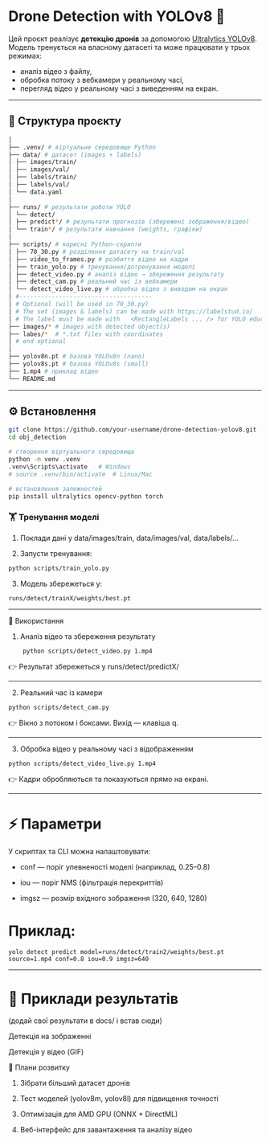 # Drone Detection with YOLOv8 🚁

Цей проєкт реалізує **детекцію дронів** за допомогою [Ultralytics YOLOv8](https://docs.ultralytics.com).
Модель тренується на власному датасеті та може працювати у трьох режимах:
- аналіз відео з файлу,
- обробка потоку з вебкамери у реальному часі,
- перегляд відео у реальному часі з виведенням на екран.

---

## 📂 Структура проєкту

```bash
│
├── .venv/ # віртуальне середовище Python
├── data/ # датасет (images + labels)
│ ├── images/train/
│ ├── images/val/
│ ├── labels/train/
│ ├── labels/val/
│ └── data.yaml
│
├── runs/ # результати роботи YOLO
│ └── detect/
│ ├── predict*/ # результати прогнозів (збережені зображення/відео)
│ └── train*/ # результати навчання (weights, графіки)
│
├── scripts/ # корисні Python-скрипти
│ ├── 70_30.py # розділення датасету на train/val
│ ├── video_to_frames.py # розбиття відео на кадри
│ ├── train_yolo.py # тренування/дотренування моделі
│ ├── detect_video.py # аналіз відео → збереження результату
│ ├── detect_cam.py # реальний час із вебкамери
│ └── detect_video_live.py # обробка відео з виводом на екран
│ #-------------------------------------
│ # Optional (will be used in 70_30.py)
│ # The set (images & labels) can be made with https://labelstud.io/
│ # The label must be made with   <RectangleLabels ... /> for YOLO education
├── images/* # images with detected object(s)
├── labes/*  # *.txt files with coordinates
│ # end optional
│
├── yolov8n.pt # базова YOLOv8n (nano)
├── yolov8s.pt # базова YOLOv8s (small)
├── 1.mp4 # приклад відео
└── README.md
```



---

## ⚙️ Встановлення
```bash
git clone https://github.com/your-username/drone-detection-yolov8.git
cd obj_detection

# створення віртуального середовища
python -m venv .venv
.venv\Scripts\activate   # Windows
# source .venv/bin/activate  # Linux/Mac

# встановлення залежностей
pip install ultralytics opencv-python torch

```


### 🏋️ Тренування моделі

1. Поклади дані у data/images/train, data/images/val, data/labels/...

2. Запусти тренування:
```bash
python scripts/train_yolo.py
```
3. Модель збережеться у:
```bash
runs/detect/trainX/weights/best.pt
```

____

🔎 Використання
1. Аналіз відео та збереження результату
```
    python scripts/detect_video.py 1.mp4
```

👉 Результат збережеться у runs/detect/predictX/
___

2. Реальний час із камери
```
python scripts/detect_cam.py
```


👉 Вікно з потоком і боксами. Вихід — клавіша q.
___

3. Обробка відео у реальному часі з відображенням
```
python scripts/detect_video_live.py 1.mp4
```

👉 Кадри обробляються та показуються прямо на екрані.
___
# ⚡ Параметри

У скриптах та CLI можна налаштовувати:

- conf — поріг упевненості моделі (наприклад, 0.25–0.8)

- iou — поріг NMS (фільтрація перекриттів)

- imgsz — розмір вхідного зображення (320, 640, 1280)

# Приклад:
```
yolo detect predict model=runs/detect/train2/weights/best.pt source=1.mp4 conf=0.8 iou=0.9 imgsz=640
```

___
# 📸 Приклади результатів

(додай свої результати в docs/ і встав сюди)

Детекція на зображенні

Детекція у відео (GIF)

🚀 Плани розвитку

1. Зібрати більший датасет дронів

2. Тест моделей (yolov8m, yolov8l) для підвищення точності

3. Оптимізація для AMD GPU (ONNX + DirectML)

4. Веб-інтерфейс для завантаження та аналізу відео
